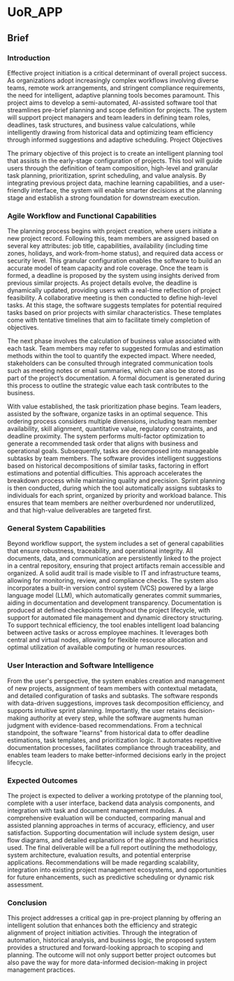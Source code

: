 # UoR_APP

## Brief

### Introduction
Effective project initiation is a critical determinant of overall project success. As organizations adopt increasingly complex workflows involving diverse teams, remote work arrangements, and stringent compliance requirements, the need for intelligent, adaptive planning tools becomes paramount. This project aims to develop a semi-automated, AI-assisted software tool that streamlines pre-brief planning and scope definition for projects. The system will support project managers and team leaders in defining team roles, deadlines, task structures, and business value calculations, while intelligently drawing from historical data and optimizing team efficiency through informed suggestions and adaptive scheduling.
Project Objectives

The primary objective of this project is to create an intelligent planning tool that assists in the early-stage configuration of projects. This tool will guide users through the definition of team composition, high-level and granular task planning, prioritization, sprint scheduling, and value analysis. By integrating previous project data, machine learning capabilities, and a user-friendly interface, the system will enable smarter decisions at the planning stage and establish a strong foundation for downstream execution.

### Agile Workflow and Functional Capabilities

The planning process begins with project creation, where users initiate a new project record. Following this, team members are assigned based on several key attributes: job title, capabilities, availability (including time zones, holidays, and work-from-home status), and required data access or security level. This granular configuration enables the software to build an accurate model of team capacity and role coverage.
Once the team is formed, a deadline is proposed by the system using insights derived from previous similar projects. As project details evolve, the deadline is dynamically updated, providing users with a real-time reflection of project feasibility. A collaborative meeting is then conducted to define high-level tasks. At this stage, the software suggests templates for potential required tasks based on prior projects with similar characteristics. These templates come with tentative timelines that aim to facilitate timely completion of objectives.

The next phase involves the calculation of business value associated with each task. Team members may refer to suggested formulas and estimation methods within the tool to quantify the expected impact. Where needed, stakeholders can be consulted through integrated communication tools such as meeting notes or email summaries, which can also be stored as part of the project’s documentation. A formal document is generated during this process to outline the strategic value each task contributes to the business.

With value established, the task prioritization phase begins. Team leaders, assisted by the software, organize tasks in an optimal sequence. This ordering process considers multiple dimensions, including team member availability, skill alignment, quantitative value, regulatory constraints, and deadline proximity. The system performs multi-factor optimization to generate a recommended task order that aligns with business and operational goals.
Subsequently, tasks are decomposed into manageable subtasks by team members. The software provides intelligent suggestions based on historical decompositions of similar tasks, factoring in effort estimations and potential difficulties. This approach accelerates the breakdown process while maintaining quality and precision.
Sprint planning is then conducted, during which the tool automatically assigns subtasks to individuals for each sprint, organized by priority and workload balance. This ensures that team members are neither overburdened nor underutilized, and that high-value deliverables are targeted first.

### General System Capabilities

Beyond workflow support, the system includes a set of general capabilities that ensure robustness, traceability, and operational integrity. All documents, data, and communication are persistently linked to the project in a central repository, ensuring that project artifacts remain accessible and organized. A solid audit trail is made visible to IT and infrastructure teams, allowing for monitoring, review, and compliance checks.
The system also incorporates a built-in version control system (VCS) powered by a large language model (LLM), which automatically generates commit summaries, aiding in documentation and development transparency. Documentation is produced at defined checkpoints throughout the project lifecycle, with support for automated file management and dynamic directory structuring.
To support technical efficiency, the tool enables intelligent load balancing between active tasks or across employee machines. It leverages both central and virtual nodes, allowing for flexible resource allocation and optimal utilization of available computing or human resources.

### User Interaction and Software Intelligence

From the user's perspective, the system enables creation and management of new projects, assignment of team members with contextual metadata, and detailed configuration of tasks and subtasks. The software responds with data-driven suggestions, improves task decomposition efficiency, and supports intuitive sprint planning. Importantly, the user retains decision-making authority at every step, while the software augments human judgment with evidence-based recommendations.
From a technical standpoint, the software "learns" from historical data to offer deadline estimations, task templates, and prioritization logic. It automates repetitive documentation processes, facilitates compliance through traceability, and enables team leaders to make better-informed decisions early in the project lifecycle.

### Expected Outcomes

The project is expected to deliver a working prototype of the planning tool, complete with a user interface, backend data analysis components, and integration with task and document management modules. A comprehensive evaluation will be conducted, comparing manual and assisted planning approaches in terms of accuracy, efficiency, and user satisfaction. Supporting documentation will include system design, user flow diagrams, and detailed explanations of the algorithms and heuristics used.
The final deliverable will be a full report outlining the methodology, system architecture, evaluation results, and potential enterprise applications. Recommendations will be made regarding scalability, integration into existing project management ecosystems, and opportunities for future enhancements, such as predictive scheduling or dynamic risk assessment.

### Conclusion

This project addresses a critical gap in pre-project planning by offering an intelligent solution that enhances both the efficiency and strategic alignment of project initiation activities. Through the integration of automation, historical analysis, and business logic, the proposed system provides a structured and forward-looking approach to scoping and planning. The outcome will not only support better project outcomes but also pave the way for more data-informed decision-making in project management practices.


